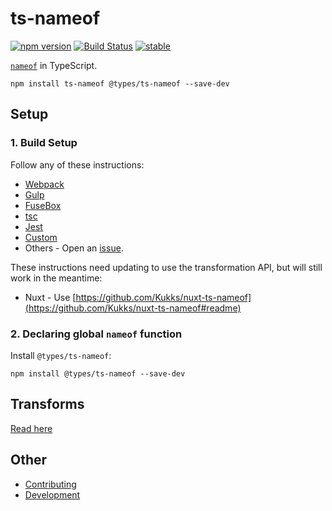 ﻿ts-nameof
==========

[![npm version](https://badge.fury.io/js/ts-nameof.svg)](https://badge.fury.io/js/ts-nameof)
[![Build Status](https://travis-ci.org/dsherret/ts-nameof.svg)](https://travis-ci.org/dsherret/ts-nameof)
[![stable](http://badges.github.io/stability-badges/dist/stable.svg)](http://github.com/badges/stability-badges)

[`nameof`](https://msdn.microsoft.com/en-us/library/dn986596.aspx) in TypeScript.

```
npm install ts-nameof @types/ts-nameof --save-dev
```

## Setup

### 1. Build Setup

Follow any of these instructions:

* [Webpack](https://github.com/dsherret/ts-nameof/blob/master/packages/ts-nameof/setup/webpack.md)
* [Gulp](https://github.com/dsherret/ts-nameof/blob/master/packages/ts-nameof/setup/gulp.md)
* [FuseBox](https://github.com/dsherret/ts-nameof/blob/master/packages/ts-nameof/setup/fusebox.md)
* [tsc](https://github.com/dsherret/ts-nameof/blob/master/packages/ts-nameof/setup/tsc.md)
* [Jest](https://github.com/dsherret/ts-nameof/blob/master/packages/ts-nameof/setup/jest.md)
* [Custom](https://github.com/dsherret/ts-nameof/blob/master/packages/ts-nameof/setup/custom.md)
* Others - Open an [issue](https://github.com/dsherret/ts-nameof/issues).

These instructions need updating to use the transformation API, but will still work in the meantime:

* Nuxt - Use [https://github.com/Kukks/nuxt-ts-nameof](https://github.com/Kukks/nuxt-ts-nameof#readme)

### 2. Declaring global `nameof` function

Install `@types/ts-nameof`:

```
npm install @types/ts-nameof --save-dev
```

## Transforms

[Read here](https://github.com/dsherret/ts-nameof/blob/master/README.md)

## Other

* [Contributing](https://github.com/dsherret/ts-nameof/blob/master/CONTRIBUTING.md)
* [Development](https://github.com/dsherret/ts-nameof/blob/master/DEVELOPMENT.md)